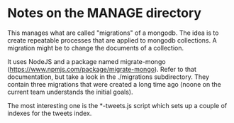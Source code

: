 Notes on the MANAGE directory
=============================

This manages what are called "migrations" of a mongodb.  The
idea is to create repeatable processes that are applied to
mongodb collections.  A migration might be to change the
documents of a collection.

It uses NodeJS and a package named migrate-mongo
(https://www.npmjs.com/package/migrate-mongo).  Refer to that
documentation, but take a look in the ./migrations subdirectory.
They contain three migrations that were created a long time
ago (noone on the current team understands the initial goals).

The most interesting one is the *-tweets.js script which sets
up a couple of indexes for the tweets index.
